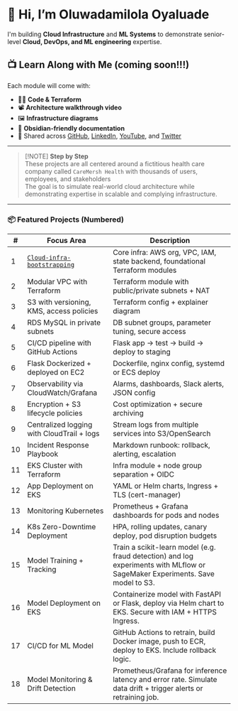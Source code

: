 # 👋 Hi, I’m Oluwadamilola Oyaluade

I'm building **Cloud Infrastructure** and **ML Systems** to demonstrate senior-level **Cloud, DevOps, and ML engineering** expertise.
## 📺 Learn Along with Me (coming soon!!!)

Each module will come with:
- 🧑‍💻 **Code & Terraform**
- 📽️ **Architecture walkthrough video**
- 🖼️ **Infrastructure diagrams**
- 📄 **Obsidian-friendly documentation**
- 🔗 Shared across [GitHub](https://github.com/OOyaluade), [LinkedIn](https://www.linkedin.com/in/oluwadamilolaoyaluade), [YouTube](#), and [Twitter](#)
---

> [!NOTE] **Step by Step**  
> These projects are all centered around a fictitious health care company called `CareMersh Health` with thousands of users, employees, and stakeholders  
> The goal is to simulate real-world cloud architecture while demonstrating expertise in scalable and complying infrastructure.

---


### 📦 Featured Projects (Numbered)

| #   | Focus Area                                                                            | Description                                                                                                                   |
| --- | ------------------------------------------------------------------------------------- | ----------------------------------------------------------------------------------------------------------------------------- |
| 1   | [`Cloud-infra-bootstrapping`](https://github.com/OOyaluade/cloud-infra-bootstrapping) | Core infra: AWS org, VPC, IAM, state backend, foundational Terraform modules                                                  |
| 2   | Modular VPC with Terraform                                                            | Terraform module with public/private subnets + NAT                                                                            |
| 3   | S3 with versioning, KMS, access policies                                              | Terraform config + explainer diagram                                                                                          |
| 4   | RDS MySQL in private subnets                                                          | DB subnet groups, parameter tuning, secure access                                                                             |
| 5   | CI/CD pipeline with GitHub Actions                                                    | Flask app → test → build → deploy to staging                                                                                  |
| 6   | Flask Dockerized + deployed on EC2                                                    | Dockerfile, nginx config, systemd or ECS deploy                                                                               |
| 7   | Observability via CloudWatch/Grafana                                                  | Alarms, dashboards, Slack alerts, JSON config                                                                                 |
| 8   | Encryption + S3 lifecycle policies                                                    | Cost optimization + secure archiving                                                                                          |
| 9   | Centralized logging with CloudTrail + logs                                            | Stream logs from multiple services into S3/OpenSearch                                                                         |
| 10  | Incident Response Playbook                                                            | Markdown runbook: rollback, alerting, escalation                                                                              |
| 11  | EKS Cluster with Terraform                                                            | Infra module + node group separation + OIDC                                                                                   |
| 12  | App Deployment on EKS                                                                 | YAML or Helm charts, Ingress + TLS (cert-manager)                                                                             |
| 13  | Monitoring Kubernetes                                                                 | Prometheus + Grafana dashboards for pods and nodes                                                                            |
| 14  | K8s Zero-Downtime Deployment                                                          | HPA, rolling updates, canary deploy, pod disruption budgets                                                                   |
| 15  | Model Training + Tracking                                                             | Train a scikit-learn model (e.g. fraud detection) and log experiments with MLflow or SageMaker Experiments. Save model to S3. |
| 16  | Model Deployment on EKS                                                               | Containerize model with FastAPI or Flask, deploy via Helm chart to EKS. Secure with IAM + HTTPS Ingress.                      |
| 17  | CI/CD for ML Model                                                                    | GitHub Actions to retrain, build Docker image, push to ECR, deploy to EKS. Include rollback logic.                            |
| 18  | Model Monitoring & Drift Detection                                                    | Prometheus/Grafana for inference latency and error rate. Simulate data drift + trigger alerts or retraining job.              |
